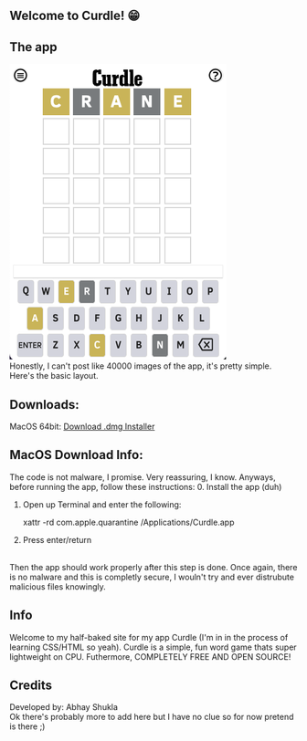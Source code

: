 ## Welcome to Curdle! 😁

## The app
![Layout](CurdleUI.png)
<br/>Honestly, I can't post like 40000 images of the app, it's pretty simple. Here's the basic layout.

## Downloads:
MacOS 64bit: <a href="CurdleMacOS-64.zip">Download .dmg Installer</a> <br/>

## MacOS Download Info:
The code is not malware, I promise. Very reassuring, I know. Anyways, before running the app, follow these instructions:
0. Install the app (duh)
1. Open up Terminal and enter the following:
    
    xattr -rd com.apple.quarantine /Applications/Curdle.app
    
2. Press enter/return
<br/>
Then the app should work properly after this step is done. Once again, there is no malware and this is completly secure, I wouln't try and ever distrubute malicious files knowingly.

## Info
Welcome to my half-baked site for my app Curdle (I'm in in the process of learning CSS/HTML so yeah). Curdle is a simple, fun word game thats super lightweight on CPU. Futhermore, COMPLETELY FREE AND OPEN SOURCE!

## Credits
Developed by: Abhay Shukla <br/>
Ok there's probably more to add here but I have no clue so for now pretend is there ;)
